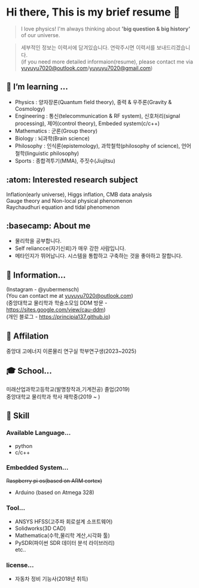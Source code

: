 # Hi there, This is my brief resume 👋
> I love physics! I'm always thinking about **'big question & big history'** of our universe.

> 세부적인 정보는 이력서에 담겨있습니다. 연락주시면 이력서를 보내드리겠습니다.  
(if you need more detailed informaion(resume), please contact me via yuyuyu7020@outlook.com/yuyuyu7020@gmail.com)

## 🌱 I’m learning ...    
  - Physics : 양자장론(Quantum field theory), 중력 & 우주론(Gravity & Cosmology)     
  - Engineering : 통신(telecommunication & RF system), 신호처리(signal processing), 제어(control theory), Embeded system(c/c++)
  - Mathematics : 군론(Group theory)  
  - Biology : 뇌과학(Brain science)  
  - Philosophy : 인식론(epistemology), 과학철학(philosophy of science), 언어철학(linguistic philosophy)   
  - Sports : 종합격투기(MMA), 주짓수(Jiujitsu)  
  
## :atom: Interested research subject

Inflation(early universe), Higgs inflation, CMB data analysis  
Gauge theory and Non-local physical phenomenon  
Raychaudhuri equation and tidal phenomenon  

## :basecamp: About me
- 물리학을 공부합니다.  
- Self reliancce(자기신뢰)가 매우 강한 사람입니다.
- 메타인지가 뛰어납니다. 시스템을 통합하고 구축하는 것을 좋아하고 잘합니다.

## :triangular_flag_on_post: Information...
   (Instagram - @yubermensch)    
   (You can contact me at yuyuyu7020@outlook.com)    
   (중앙대학교 물리학과 학술소모임 DDM 방문 - https://sites.google.com/view/cau-ddm)    
   (개인 블로그 - https://principia137.github.io)
   
## :office: Affilation
  중앙대 고에너지 이론물리 연구실 학부연구생(2023~2025)    
  
## :mortar_board: School...
  미래산업과학고등학교(발명창작과,기계전공) 졸업(2019)   
  중앙대학교 물리학과 학사 재학중(2019 ~ )  

## :ninja: Skill
### Available Language...
  - python
  - c/c++      

### Embedded System...
  ~~Raspberry pi os(based on ARM cortex)~~  
  - Arduino (based on Atmega 328) 

### Tool...
- ANSYS HFSS(고주파 회로설계 소프트웨어)  
- Solidworks(3D CAD)  
- Mathematica(수학,물리학 계산,시각화 툴)  
- PySDR(파이썬 SDR 데이터 분석 라이브러리)  
etc..  

### license...
  - 자동차 정비 기능사(2018년 취득)

